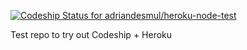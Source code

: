 [ ![Codeship Status for adriandesmul/heroku-node-test](https://codeship.io/projects/3b8e5640-3914-0132-0604-5aba7d7d63a3/status?branch=master)](https://codeship.io/projects/42148)

Test repo to try out Codeship + Heroku
